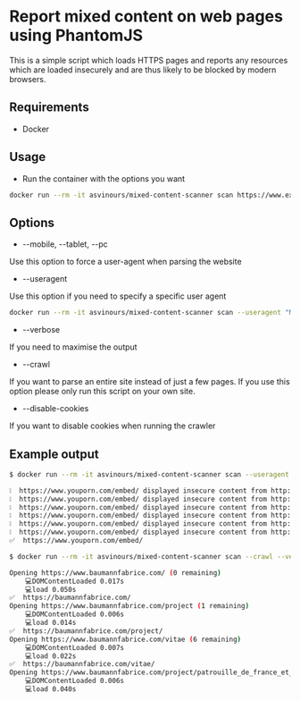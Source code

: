 # Report mixed content on web pages using PhantomJS

This is a simple script which loads HTTPS pages and reports any resources which are loaded insecurely and are thus likely to be blocked by modern browsers.

## Requirements

* Docker

## Usage

- Run the container with the options you want

```bash
docker run --rm -it asvinours/mixed-content-scanner scan https://www.example.com/ https://www.example2.com/ ...
```

## Options

- --mobile, --tablet, --pc

Use this option to force a user-agent when parsing the website

- --useragent

Use this option if you need to specify a specific user agent

```bash
docker run --rm -it asvinours/mixed-content-scanner scan --useragent "Mozilla/5.0 (iPhone; CPU iPhone OS 8_0 like Mac OS X) AppleWebKit/600.1.4 (KHTML, like Gecko) Version/8.0 Mobile/12A366 Safari/600.1.4" https://www.example.com/embed/
```

- --verbose

If you need to maximise the output

- --crawl

If you want to parse an entire site instead of just a few pages.
If you use this option please only run this script on your own site.

- --disable-cookies

If you want to disable cookies when running the crawler

## Example output

```bash
$ docker run --rm -it asvinours/mixed-content-scanner scan --useragent --disable-cookies "Mozilla/5.0 (iPhone; CPU iPhone OS 8_0 like Mac OS X) AppleWebKit/600.1.4 (KHTML, like Gecko) Version/8.0 Mobile/12A366 Safari/600.1.4" https://www.youporn.com/embed/

❕  https://www.youporn.com/embed/ displayed insecure content from http://cdn4f.image.youporn.phncdn.com/m=eKw7Kgaaaa/m=eKw7Ke/201311/26/9042887/original/8/aus-dem-group-vintage-8.jpg.
❕  https://www.youporn.com/embed/ displayed insecure content from http://cdn5f.image.youporn.phncdn.com/m=eKw7Kgaaaa/m=eKw7Ke/201609/09/13040717/original/8/blondie-vibes-her-hot-pussy-8.jpg.
❕  https://www.youporn.com/embed/ displayed insecure content from http://cdn4f.image.youporn.phncdn.com/m=eKw7Kgaaaa/m=eKw7Ke/201512/11/12322857/original/8/beautiful-webcam-girl-8.jpg.
❕  https://www.youporn.com/embed/ displayed insecure content from http://cdn5f.image.youporn.phncdn.com/m=eKw7Kgaaaa/m=eKw7Ke/201507/27/11700671/original/8/she-loves-my-cum-8.jpg.
❕  https://www.youporn.com/embed/ displayed insecure content from http://cdn5f.image.youporn.phncdn.com/m=eKw7Kgaaaa/m=eKw7Ke/201602/29/12524405/original/8/cutie-likes-to-be-choked-during-sex-8.jpg.
❕  https://www.youporn.com/embed/ displayed insecure content from http://cdn5f.image.youporn.phncdn.com/m=eKw7Kgaaaa/m=eKw7Ke/201510/03/12057071/original/8/hot-nipples-8.jpg.
✅  https://www.youporn.com/embed/
```

```bash
$ docker run --rm -it asvinours/mixed-content-scanner scan --crawl --verbose https://www.baumannfabrice.com/

Opening https://www.baumannfabrice.com/ (0 remaining)
	💻DOMContentLoaded 0.017s
	💻load 0.050s
✅  https://baumannfabrice.com/
Opening https://www.baumannfabrice.com/project (1 remaining)
	💻DOMContentLoaded 0.006s
	💻load 0.014s
✅  https://baumannfabrice.com/project/
Opening https://www.baumannfabrice.com/vitae (6 remaining)
	💻DOMContentLoaded 0.007s
	💻load 0.022s
✅  https://baumannfabrice.com/vitae/
Opening https://www.baumannfabrice.com/project/patrouille_de_france_et_equipe_de_voltige_de_l_armee_de_l_air (5 remaining)
	💻DOMContentLoaded 0.006s
	💻load 0.040s
```
